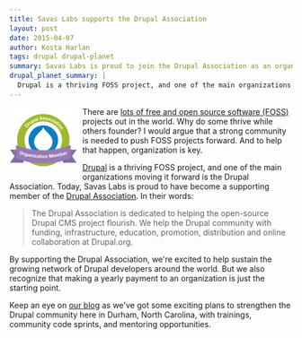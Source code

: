 ```yaml
---
title: Savas Labs supports the Drupal Association
layout: post
date: 2015-04-07
author: Kosta Harlan
tags: drupal drupal-planet
summary: Savas Labs is proud to join the Drupal Association as an organization member.
drupal_planet_summary: |
  Drupal is a thriving FOSS project, and one of the main organizations moving it forward is the Drupal Association. Today, Savas Labs is proud to have become a supporting member of the Drupal Association.
---
```

<a href="https://assoc.drupal.org"><img align="left" src="/assets/icons/drupal-association-120.png" alt="Drupal Association icon" style="padding-right: 10px"></a>
There are [lots of free and open source software (FOSS)](http://directory.fsf.org/wiki/Main_Page) projects out in the world. Why do some thrive while others founder? I would argue that a strong community is needed to push FOSS projects forward. And to help that happen, organization is key.

[Drupal](https://drupal.org) is a thriving FOSS project, and one of the main organizations moving it forward is the Drupal Association. Today, Savas Labs is proud to have become a supporting member of the [Drupal Association](https://assoc.drupal.org). In their words:

>  The Drupal Association is dedicated to helping the open-source Drupal CMS project flourish. We help the Drupal community with funding, infrastructure, education, promotion, distribution and online collaboration at Drupal.org.

By supporting the Drupal Association, we're excited to help sustain the growing network of Drupal developers around the world. But we also recognize that making a yearly payment to an organization is just the starting point.

Keep an eye on [our blog](/blog) as we've got some exciting plans to strengthen the Drupal community here in Durham, North Carolina, with trainings, community code sprints, and mentoring opportunities.
